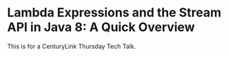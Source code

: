 Lambda Expressions and the Stream API in Java 8: A Quick Overview
=================================================================

This is for a CenturyLink Thursday Tech Talk.